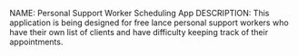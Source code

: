 NAME: Personal Support Worker Scheduling App
DESCRIPTION: This application is being designed for free lance personal support workers who have their own list of clients and have difficulty keeping track of their appointments.


